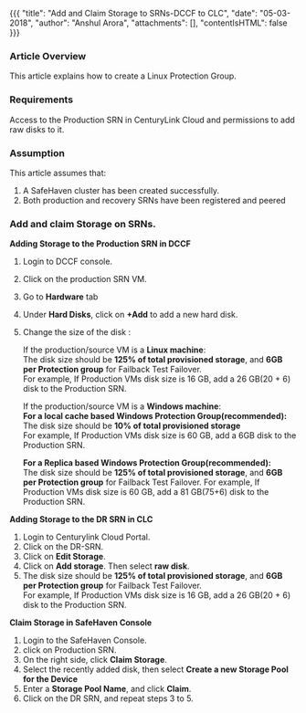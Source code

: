 {{{
  "title": "Add and Claim Storage to SRNs-DCCF to CLC",
  "date": "05-03-2018",
  "author": "Anshul Arora",
  "attachments": [],
  "contentIsHTML": false
}}}

### Article Overview
This article explains how to create a Linux Protection Group.

### Requirements
Access to the Production SRN in CenturyLink Cloud and permissions to add raw disks to it.

### Assumption
This article assumes that:

1. A SafeHaven cluster has been created successfully.
2. Both production and recovery SRNs have been registered and peered

### Add and claim Storage on SRNs.
**Adding Storage to the Production SRN in DCCF**
1. Login to DCCF console.
2. Click on the production SRN VM.
3. Go to **Hardware** tab
4. Under **Hard Disks**, click on **+Add** to add a new hard disk.
5. Change the size of the disk : 

   If the production/source VM is a **Linux machine**:   
    The disk size should be **125% of total provisioned storage**, and **6GB per Protection group** for Failback Test Failover.    
    For example, If Production VMs disk size is 16 GB, add a 26 GB(20 + 6) disk to the Production SRN.   

   If the production/source VM is a **Windows machine**:  
  **For a local cache based Windows Protection Group(recommended):** 
    The disk size should be **10% of total provisioned storage**   
    For example, If Production VMs disk size is 60 GB, add a 6GB disk to the Production SRN.  

   **For a Replica based Windows Protection Group(recommended):**    
   The disk size should be **125% of total provisioned storage**, and **6GB per Protection group** for Failback Test Failover.
   For example, If Production VMs disk size is 60 GB, add a 81 GB(75+6) disk to the Production SRN.
   
   
**Adding Storage to the DR SRN in CLC**
1. Login to Centurylink Cloud Portal.
2. Click on the DR-SRN.
3. Click on **Edit Storage**.
4. Click on **Add storage**. Then select **raw disk**.
5. The disk size should be **125% of total provisioned storage**, and **6GB per Protection group** for Failback Test Failover.    
    For example, If Production VMs disk size is 16 GB, add a 26 GB(20 + 6) disk to the Production SRN.

**Claim Storage in SafeHaven Console**
1. Login to the SafeHaven Console.
2. click on Production SRN.
3. On the right side, click **Claim Storage**.
4. Select the recently added disk, then select **Create a new Storage Pool for the Device**
5. Enter a **Storage Pool Name**, and click **Claim**.
6. Click on the DR SRN, and repeat steps 3 to 5.
